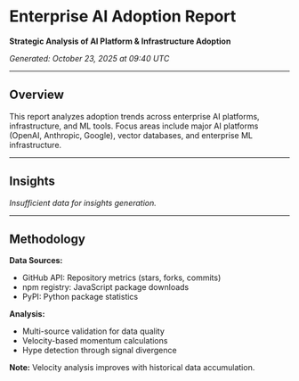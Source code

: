 # Enterprise AI Adoption Report

**Strategic Analysis of AI Platform & Infrastructure Adoption**

*Generated: October 23, 2025 at 09:40 UTC*

---

## Overview

This report analyzes adoption trends across enterprise AI platforms, infrastructure, and ML tools. Focus areas include major AI platforms (OpenAI, Anthropic, Google), vector databases, and enterprise ML infrastructure.

---

## Insights

*Insufficient data for insights generation.*


---

## Methodology

**Data Sources:**
- GitHub API: Repository metrics (stars, forks, commits)
- npm registry: JavaScript package downloads
- PyPI: Python package statistics

**Analysis:**
- Multi-source validation for data quality
- Velocity-based momentum calculations
- Hype detection through signal divergence

**Note:** Velocity analysis improves with historical data accumulation.
